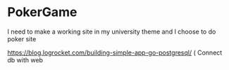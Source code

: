 # PokerGame
I need to make a working site in my university theme and I choose to do poker site








https://blog.logrocket.com/building-simple-app-go-postgresql/ ( Connect db with web
